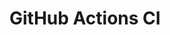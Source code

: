 # GitHub Actions CI








































































































































































































































































































































































































































































































































































































































































































































































































































































































































































































































































































































































































































































































































































































































































































































































































































































































































































































































































































































































































































































































































































































































































































































































































































































































